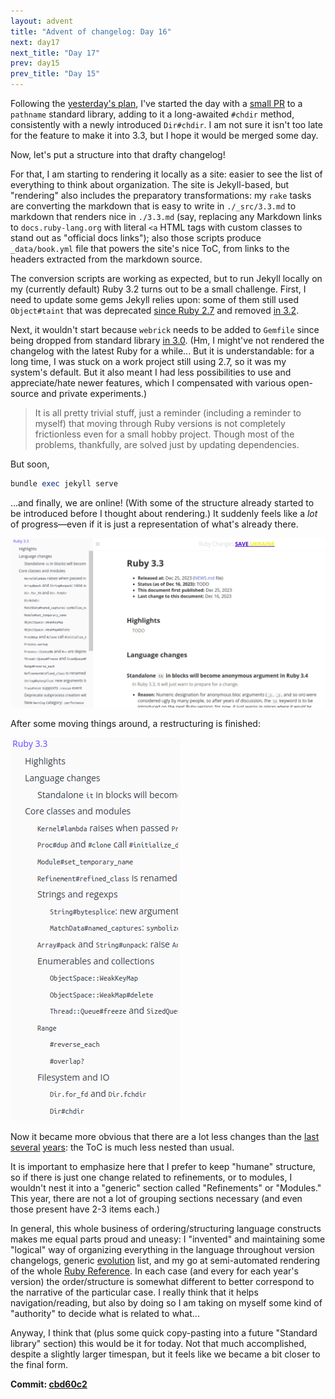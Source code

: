 ```yaml
---
layout: advent
title: "Advent of changelog: Day 16"
next: day17
next_title: "Day 17"
prev: day15
prev_title: "Day 15"
---
```


Following the [yesterday's plan](day15.html), I've started the day with a [small PR](https://github.com/ruby/pathname/pull/33) to a `pathname` standard library, adding to it a long-awaited `#chdir` method, consistently with a newly introduced `Dir#chdir`. I am not sure it isn't too late for the feature to make it into 3.3, but I hope it would be merged some day.

Now, let's put a structure into that drafty changelog!

For that, I am starting to rendering it locally as a site: easier to see the list of everything to think about organization. The site is Jekyll-based, but "rendering" also includes the preparatory transformations: my `rake` tasks are converting the markdown that is easy to write in `./_src/3.3.md` to markdown that renders nice in `./3.3.md` (say, replacing any Markdown links to `docs.ruby-lang.org` with literal `<a` HTML tags with custom classes to stand out as "official docs links"); also those scripts produce `_data/book.yml` file that powers the site's nice ToC, from links to the headers extracted from the markdown source.

The conversion scripts are working as expected, but to run Jekyll locally on my (currently default) Ruby 3.2 turns out to be a small challenge. First, I need to update some gems Jekyll relies upon: some of them still used `Object#taint` that was deprecated [since Ruby 2.7](https://rubyreferences.github.io/rubychanges/2.7.html#safe-and-taint-concepts-are-deprecated-in-general) and removed [in 3.2](https://rubyreferences.github.io/rubychanges/3.2.html#removals).

Next, it wouldn't start because `webrick` needs to be added to `Gemfile` since being dropped from standard library [in 3.0](https://rubyreferences.github.io/rubychanges/3.0.html#libraries-excluded-from-the-standard-library). (Hm, I might've not rendered the changelog with the latest Ruby for a while... But it is understandable: for a long time, I was stuck on a work project still using 2.7, so it was my system's default. But it also meant I had less possibilities to use and appreciate/hate newer features, which I compensated with various open-source and private experiments.)

> It is all pretty trivial stuff, just a reminder (including a reminder to myself) that moving through Ruby versions is not completely frictionless even for a small hobby project. Though most of the problems, thankfully, are solved just by updating dependencies.

But soon,

```ruby
bundle exec jekyll serve
```

...and finally, we are online! (With some of the structure already started to be introduced before I thought about rendering.) It suddenly feels like a _lot_ of progress—even if it is just a representation of what's already there.

![](/img/advent2023/image20.png)

After some moving things around, a restructuring is finished:

![](/img/advent2023/image21.png)

Now it became more obvious that there are a lot less changes than the [last](https://rubyreferences.github.io/rubychanges/3.2.html) [several](https://rubyreferences.github.io/rubychanges/3.1.html) [years](https://rubyreferences.github.io/rubychanges/3.0.html): the ToC is much less nested than usual.

It is important to emphasize here that I prefer to keep "humane" structure, so if there is just one change related to refinements, or to modules, I wouldn't nest it into a "generic" section called "Refinements" or "Modules." This year, there are not a lot of grouping sections necessary (and even those present have 2-3 items each.)

In general, this whole business of ordering/structuring language constructs makes me equal parts proud and uneasy: I "invented" and maintaining some "logical" way of organizing everything in the language throughout version changelogs, generic [evolution](https://rubyreferences.github.io/rubychanges/evolution.html) list, and my go at semi-automated rendering of the whole [Ruby Reference](https://rubyreferences.github.io/rubyref/). In each case (and every for each year's version) the order/structure is somewhat different to better correspond to the narrative of the particular case. I really think that it helps navigation/reading, but also by doing so I am taking on myself some kind of "authority" to decide what is related to what...

Anyway, I think that (plus some quick copy-pasting into a future "Standard library" section) this would be it for today. Not that much accomplished, despite a slightly larger timespan, but it feels like we became a bit closer to the final form.

**Commit: [cbd60c2](https://github.com/rubyreferences/rubychanges/commit/cbd60c2)**
